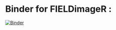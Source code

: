 # Binder for FIELDimageR : 

[![Binder](https://mybinder.org/badge_logo.svg)](https://mybinder.org/v2/gh/filipematias23/FIELDimageR-Binder.git/master?urlpath=rstudio)


